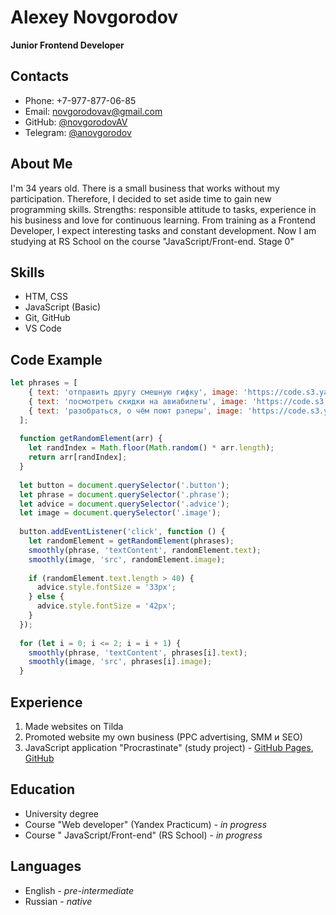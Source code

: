 # Alexey Novgorodov
__Junior Frontend Developer__

## __Contacts__
- Phone: +7-977-877-06-85
- Email: [novgorodovav@gmail.com](mailto:novgorodovav@gmail.com)
- GitHub: [@novgorodovAV](https://github.com/novgorodovav)
- Telegram: [@anovgorodov](https://t.me/anovgorodov)

## __About Me__
I'm 34 years old. There is a small business that works without my participation. Therefore, I decided to set aside time to gain new programming skills. Strengths: responsible attitude to tasks, experience in his business and love for continuous learning. From training as a Frontend Developer, I expect interesting tasks and constant development. Now I am studying at RS School on the course "JavaScript/Front-end. Stage 0"

## __Skills__
* HTM, CSS
* JavaScript (Basic)
* Git, GitHub
* VS Code

## __Code Example__
```javascript
let phrases = [
    { text: 'отправить другу смешную гифку', image: 'https://code.s3.yandex.net/web-code/procrastinate/1.gif' },
    { text: 'посмотреть скидки на авиабилеты', image: 'https://code.s3.yandex.net/web-code/procrastinate/2.png' },
    { text: 'разобраться, о чём поют рэперы', image: 'https://code.s3.yandex.net/web-code/procrastinate/3.png' },
  ];
  
  function getRandomElement(arr) {
    let randIndex = Math.floor(Math.random() * arr.length);
    return arr[randIndex];
  }
  
  let button = document.querySelector('.button');
  let phrase = document.querySelector('.phrase');
  let advice = document.querySelector('.advice');
  let image = document.querySelector('.image');
  
  button.addEventListener('click', function () {
    let randomElement = getRandomElement(phrases);
    smoothly(phrase, 'textContent', randomElement.text);
    smoothly(image, 'src', randomElement.image);
  
    if (randomElement.text.length > 40) {
      advice.style.fontSize = '33px';
    } else {
      advice.style.fontSize = '42px';
    }
  });
  
  for (let i = 0; i <= 2; i = i + 1) {
    smoothly(phrase, 'textContent', phrases[i].text);
    smoothly(image, 'src', phrases[i].image);
  }
```

## __Experience__
1. Made websites on Tilda
2. Promoted website my own business (PPC advertising, SMM и SEO)
3. JavaScript application "Procrastinate" (study project) - [GitHub Pages](https://github.com/novgorodovav/practicum_procrastinate), [GitHub](https://github.com/novgorodovav/practicum_procrastinate)

## __Education__
- University degree
- Сourse "Web developer" (Yandex Practicum) - _in progress_
- Сourse " JavaScript/Front-end" (RS School) - _in progress_

## __Languages__
* English - _pre-intermediate_
* Russian - _native_